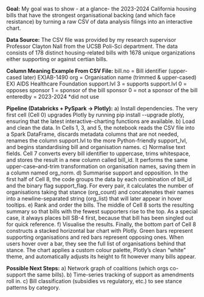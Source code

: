 **Goal:**
My goal was to show - at a glance- the 2023-2024 California housing bills that have the strongest organisational backing (and which face resistance) by turning a raw CSV of data analysis filings into an interactive chart.

**Data Source:**
The CSV file was provided by my research supervisor Professor Clayton Nall from the UCSB Poli-Sci department. The data consists of 178 distinct housing-related bills with 1678 unique organizations either supporting or against certian bills.

**Column	Meaning	Example From CSV File:**
bill.no	= Bill identifier (upper-cased later) EX)AB-1490
org	= Organisation name (trimmed & upper-cased) EX) AIDS Healthcare Foundation
support.lvl	3 = supports 
support.lvl 0 = opposes	
sponsor	1 = sponsor of the bill
sponsor 0 = not a sponsor of the bill
enteredby = 2023-2024	*did not use 

**Pipeline (Databricks + PySpark → Plotly):**
  a) Install dependencies. The very first cell (Cell 0) upgrades Plotly by running pip install --upgrade plotly, ensuring that the latest interactive-charting functions are available.
  b) Load and clean the data. In Cells 1, 3, and 5, the notebook reads the CSV file into a Spark DataFrame, discards metadata columns that are not needed, renames the column support.lvl to the more Python-friendly support_lvl, and begins standardising bill and organisation names.
  c) Normalise text fields.
  Cell 7 converts every bill identifier to uppercase, trims whitespace, and stores the result in a new column called bill_id. It performs the same upper-case–and-trim transformation on organisation names, saving them in a column named org_norm.
  d) Summarise support and opposition. In the first half of Cell 8, the code groups the data by each combination of bill_id and the binary flag support_flag. For every pair, it calculates the number of organisations taking that stance (org_count) and concatenates their names into a newline-separated string (org_list) that will later appear in hover tooltips.
  e) Rank and order the bills. The middle of Cell 8 sorts the resulting summary so that bills with the fewest supporters rise to the top. As a special case, it always places bill SB-4 first, because that bill has been singled out for quick reference.
  f) Visualise the results. Finally, the bottom part of Cell 8 constructs a stacked horizontal bar chart with Plotly. Green bars represent supporting organisations and red bars represent opposing ones. When users hover over a bar, they see the full list of organisations behind that stance. The chart applies a custom colour palette, Plotly’s clean “white” theme, and automatically adjusts its height to fit however many bills appear.

**Possible Next Steps:**
  a) Network graph of coalitions (which orgs co-support the same bills).
  b) Time-series tracking of support as amendments roll in.
  c) Bill classification (subsidies vs regulatory, etc.) to see stance patterns by category.






